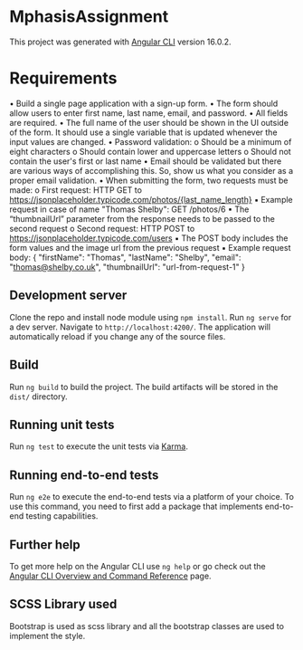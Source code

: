 # MphasisAssignment

This project was generated with [Angular CLI](https://github.com/angular/angular-cli) version 16.0.2.

# Requirements
• Build a single page application with a sign-up form.
• The form should allow users to enter first name, last name, email, and password.
• All fields are required.
• The full name of the user should be shown in the UI outside of the form. It should use a single variable that is 
updated whenever the input values are changed.
• Password validation:
o Should be a minimum of eight characters
o Should contain lower and uppercase letters
o Should not contain the user's first or last name
• Email should be validated but there are various ways of accomplishing this. So, show us what you consider as 
a proper email validation.
• When submitting the form, two requests must be made:
o First request: HTTP GET to https://jsonplaceholder.typicode.com/photos/{last_name_length}
▪ Example request in case of name "Thomas Shelby": GET /photos/6
▪ The “thumbnailUrl” parameter from the response needs to be passed to the second request
o Second request: HTTP POST to https://jsonplaceholder.typicode.com/users
▪ The POST body includes the form values and the image url from the previous request
▪ Example request body:
 { 
 "firstName": "Thomas", 
 "lastName": "Shelby", 
 "email": "thomas@shelby.co.uk",
 "thumbnailUrl": "url-from-request-1"
 }

## Development server
Clone the repo and install node module using `npm install`.
Run `ng serve` for a dev server. Navigate to `http://localhost:4200/`. The application will automatically reload if you change any of the source files.

## Build

Run `ng build` to build the project. The build artifacts will be stored in the `dist/` directory.

## Running unit tests

Run `ng test` to execute the unit tests via [Karma](https://karma-runner.github.io).

## Running end-to-end tests

Run `ng e2e` to execute the end-to-end tests via a platform of your choice. To use this command, you need to first add a package that implements end-to-end testing capabilities.

## Further help

To get more help on the Angular CLI use `ng help` or go check out the [Angular CLI Overview and Command Reference](https://angular.io/cli) page.

## SCSS Library used

Bootstrap is used as scss library and all the bootstrap classes are used to implement the style.
